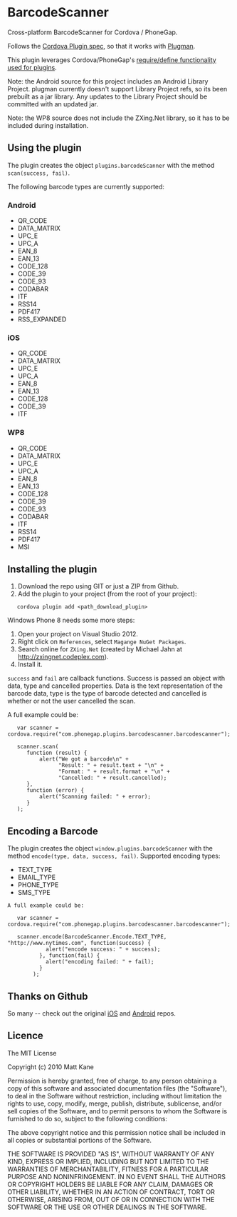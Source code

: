 BarcodeScanner
==============

Cross-platform BarcodeScanner for Cordova / PhoneGap.

Follows the [Cordova Plugin spec](https://github.com/apache/cordova-plugman/blob/master/plugin_spec.md), so that it works with [Plugman](https://github.com/apache/cordova-plugman).

This plugin leverages Cordova/PhoneGap's [require/define functionality used for plugins](http://simonmacdonald.blogspot.ca/2012/08/so-you-wanna-write-phonegap-200-android.html). 

Note: the Android source for this project includes an Android Library Project.
plugman currently doesn't support Library Project refs, so its been
prebuilt as a jar library. Any updates to the Library Project should be
committed with an updated jar.

Note: the WP8 source does not include the ZXing.Net library, so it has to
be included during installation.

## Using the plugin ##
The plugin creates the object `plugins.barcodeScanner` with the method `scan(success, fail)`. 

The following barcode types are currently supported:
### Android

* QR_CODE
* DATA_MATRIX
* UPC_E
* UPC_A
* EAN_8
* EAN_13
* CODE_128
* CODE_39
* CODE_93
* CODABAR
* ITF
* RSS14
* PDF417
* RSS_EXPANDED

### iOS

* QR_CODE
* DATA_MATRIX
* UPC_E
* UPC_A
* EAN_8
* EAN_13
* CODE_128
* CODE_39
* ITF

### WP8

* QR_CODE
* DATA_MATRIX
* UPC_E
* UPC_A
* EAN_8
* EAN_13
* CODE_128
* CODE_39
* CODE_93
* CODABAR
* ITF
* RSS14
* PDF417
* MSI

## Installing the plugin ##

1. Download the repo using GIT or just a ZIP from Github.
2. Add the plugin to your project (from the root of your project):

```
   cordova plugin add <path_download_plugin>
```

Windows Phone 8 needs some more steps:

1. Open your project on Visual Studio 2012.
2. Right click on `References`, select `Magange NuGet Packages`.
3. Search online for `ZXing.Net` (created by Michael Jahn at http://zxingnet.codeplex.com).
4. Install it.

`success` and `fail` are callback functions. Success is passed an object with data, type and cancelled properties. Data is the text representation of the barcode data, type is the type of barcode detected and cancelled is whether or not the user cancelled the scan.

A full example could be:
```
   var scanner = cordova.require("com.phonegap.plugins.barcodescanner.barcodescanner");

   scanner.scan(
      function (result) {
          alert("We got a barcode\n" +
                "Result: " + result.text + "\n" +
                "Format: " + result.format + "\n" +
                "Cancelled: " + result.cancelled);
      }, 
      function (error) {
          alert("Scanning failed: " + error);
      }
   );
```

## Encoding a Barcode ##
The plugin creates the object `window.plugins.barcodeScanner` with the method `encode(type, data, success, fail)`. 
Supported encoding types:

* TEXT_TYPE
* EMAIL_TYPE
* PHONE_TYPE
* SMS_TYPE

```
A full example could be:

   var scanner = cordova.require("com.phonegap.plugins.barcodescanner.barcodescanner");

   scanner.encode(BarcodeScanner.Encode.TEXT_TYPE, "http://www.nytimes.com", function(success) {
  	        alert("encode success: " + success);
  	      }, function(fail) {
  	        alert("encoding failed: " + fail);
  	      }
  	    );
```

## Thanks on Github ##

So many -- check out the original [iOS](https://github.com/phonegap/phonegap-plugins/tree/master/iOS/BarcodeScanner) and [Android](https://github.com/phonegap/phonegap-plugins/tree/master/Android/BarcodeScanner) repos.


## Licence ##

The MIT License

Copyright (c) 2010 Matt Kane

Permission is hereby granted, free of charge, to any person obtaining a copy
of this software and associated documentation files (the "Software"), to deal
in the Software without restriction, including without limitation the rights
to use, copy, modify, merge, publish, distribute, sublicense, and/or sell
copies of the Software, and to permit persons to whom the Software is
furnished to do so, subject to the following conditions:

The above copyright notice and this permission notice shall be included in
all copies or substantial portions of the Software.

THE SOFTWARE IS PROVIDED "AS IS", WITHOUT WARRANTY OF ANY KIND, EXPRESS OR
IMPLIED, INCLUDING BUT NOT LIMITED TO THE WARRANTIES OF MERCHANTABILITY,
FITNESS FOR A PARTICULAR PURPOSE AND NONINFRINGEMENT. IN NO EVENT SHALL THE
AUTHORS OR COPYRIGHT HOLDERS BE LIABLE FOR ANY CLAIM, DAMAGES OR OTHER
LIABILITY, WHETHER IN AN ACTION OF CONTRACT, TORT OR OTHERWISE, ARISING FROM,
OUT OF OR IN CONNECTION WITH THE SOFTWARE OR THE USE OR OTHER DEALINGS IN
THE SOFTWARE.
